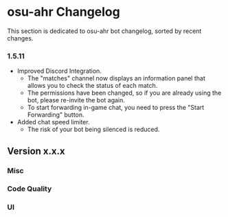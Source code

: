 # osu-ahr Changelog

This section is dedicated to osu-ahr bot changelog, sorted by recent changes.

### 1.5.11
+ Improved Discord Integration.
  + The "matches" channel now displays an information panel that allows you to check the status of each match.
  + The permissions have been changed, so if you are already using the bot, please re-invite the bot again.
  + To start forwarding in-game chat, you need to press the "Start Forwarding" button.
+ Added chat speed limiter.
  + The risk of your bot being silenced is reduced.

## Version x.x.x

### Misc

### Code Quality

### UI